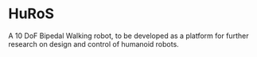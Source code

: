 # HuRoS
A 10 DoF Bipedal Walking robot, to be developed as a platform for further research on design and control of humanoid robots.
